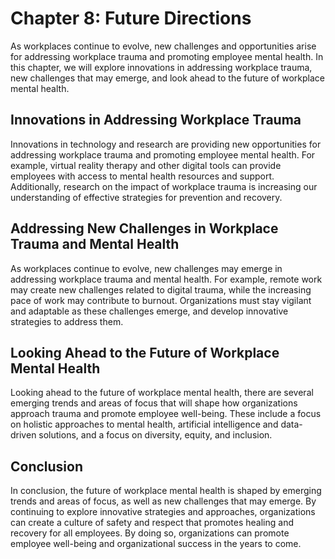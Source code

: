 Chapter 8: Future Directions
============================

As workplaces continue to evolve, new challenges and opportunities arise for addressing workplace trauma and promoting employee mental health. In this chapter, we will explore innovations in addressing workplace trauma, new challenges that may emerge, and look ahead to the future of workplace mental health.

Innovations in Addressing Workplace Trauma
------------------------------------------

Innovations in technology and research are providing new opportunities for addressing workplace trauma and promoting employee mental health. For example, virtual reality therapy and other digital tools can provide employees with access to mental health resources and support. Additionally, research on the impact of workplace trauma is increasing our understanding of effective strategies for prevention and recovery.

Addressing New Challenges in Workplace Trauma and Mental Health
---------------------------------------------------------------

As workplaces continue to evolve, new challenges may emerge in addressing workplace trauma and mental health. For example, remote work may create new challenges related to digital trauma, while the increasing pace of work may contribute to burnout. Organizations must stay vigilant and adaptable as these challenges emerge, and develop innovative strategies to address them.

Looking Ahead to the Future of Workplace Mental Health
------------------------------------------------------

Looking ahead to the future of workplace mental health, there are several emerging trends and areas of focus that will shape how organizations approach trauma and promote employee well-being. These include a focus on holistic approaches to mental health, artificial intelligence and data-driven solutions, and a focus on diversity, equity, and inclusion.

Conclusion
----------

In conclusion, the future of workplace mental health is shaped by emerging trends and areas of focus, as well as new challenges that may emerge. By continuing to explore innovative strategies and approaches, organizations can create a culture of safety and respect that promotes healing and recovery for all employees. By doing so, organizations can promote employee well-being and organizational success in the years to come.
